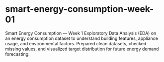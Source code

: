 # smart-energy-consumption-week-01
Smart Energy Consumption — Week 1 Exploratory Data Analysis (EDA) on an energy consumption dataset to understand building features, appliance usage, and environmental factors. Prepared clean datasets, checked missing values, and visualized target distribution for future energy demand forecasting.
